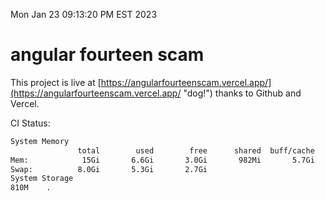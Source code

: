Mon Jan 23 09:13:20 PM EST 2023

# angular fourteen scam


This project is live at [https://angularfourteenscam.vercel.app/](https://angularfourteenscam.vercel.app/ "dog!") thanks to Github and Vercel.

CI Status: 

```bash
System Memory
               total        used        free      shared  buff/cache   available
Mem:            15Gi       6.6Gi       3.0Gi       982Mi       5.7Gi       7.4Gi
Swap:          8.0Gi       5.3Gi       2.7Gi
System Storage
810M	.
